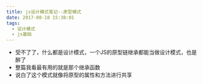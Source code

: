 ```yaml
---
title: js设计模式笔记--原型模式
date: 2017-08-18 15:38:01
tags:
  - 设计模式
  - js基础
---
```

* 受不了了，什么都是设计模式，一个JS的原型链继承都能当做设计模式，也是醉了
* 整篇我看最有用的就是那个继承函数
* 说白了这个模式就像将原型的属性和方法进行共享